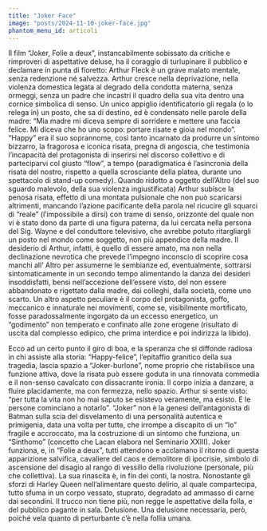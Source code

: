 ```yaml
---
title: "Joker Face"
image: "posts/2024-11-10-joker-face.jpg"
phantom_menu_id: articoli
---
```


Il film “Joker, Folie a deux”, instancabilmente sobissato da critiche e rimproveri di
aspettative deluse, ha il coraggio di turlupinare il pubblico e declamare in punta di
fioretto: Arthur Fleck è un grave malato mentale, senza redenzione né salvezza.
Arthur cresce nella deprivazione, nella violenza domestica legata al degrado della
condotta materna, senza ormeggi, senza un padre che incastri il quadro della sua
vita dentro una cornice simbolica di senso. Un unico appiglio identificatorio gli
regala (o lo relega in) un posto, che sa di destino, ed è condensato nelle parole
della madre: “Mia madre mi diceva sempre di sorridere e mettere una faccia felice.
Mi diceva che ho uno scopo: portare risate e gioia nel mondo”. “Happy” era il suo
soprannome, così tanto incarnato da produrre un sintomo bizzarro, la fragorosa e
iconica risata, pregna di angoscia, che testimonia l’incapacità del protagonista di
inserirsi nel discorso collettivo e di parteciparvi col giusto “flow”, a tempo
(paradigmatica è l’asincronia della risata del nostro, rispetto a quella scrosciante
della platea, durante uno spettacolo di stand-up comedy). Quando ridotto a oggetto
dell’Altro (del suo sguardo malevolo, della sua violenza ingiustificata) Arthur
subisce la penosa risata, effetto di una montata pulsionale che non può scaricarsi
altrimenti, mancando l’azione pacificante della parola nel ricucire gli squarci di
“reale” (l’impossibile a dirsi) con trame di senso, orizzonte del quale non vi è stato
dono da parte di una figura paterna, da lui cercata nella persona del Sig. Wayne e
del conduttore televisivo, che avrebbe potuto ritargliargli un posto nel mondo come
soggetto, non più appendice della madre. Il desiderio di Arthur, infatti, è quello di
essere amato, ma non nella declinazione nevrotica che prevede l’impegno
inconscio di scoprire cosa manchi all’ Altro per assumerne le sembianze ed,
eventualmente, sottrarsi sintomaticamente in un secondo tempo alimentando la
danza dei desideri insoddisfatti, bensì nell’accezione dell’essere visto, del non
essere abbandonato e rigettato dalla madre, dai colleghi, dalla società, come uno
scarto. Un altro aspetto peculiare è il corpo del protagonista, goffo, meccanico e
innaturale nei movimenti, come se, visibilmente mortificato, fosse paradossalmente
ingorgato da un eccesso energetico, un “godimento” non temperato e confinato alle
zone erogene (risultato di uscita dal complesso edipico, che prima interdice e poi
indirizza la libido).

Ecco ad un certo punto il giro di boa, e la speranza che si diffonde radiosa in chi
assiste alla storia: “Happy-felice”, l’epitaffio granitico della sua tragedia, lascia
spazio a “Joker-burlone”, nome proprio che ristabilisce una funzione attiva, dove la
risata può essere goduta in una rinnovata commedia e il non-senso cavalcato con
dissacrante ironia. Il corpo inizia a danzare, a fluire placidamente, ma con
fermezza, nello spazio. Arthur si sente visto: “per tutta la vita non ho mai saputo se
esistevo veramente, ma esisto. E le persone cominciano a notarlo”. “Joker” non è la
genesi dell’antagonista di Batman sulla scia del disvelamento di una personalità
autentica e primigenia, data una volta per tutte, che irrompe a discapito di un “Io”
fragile e accroccato, ma la costruzione di un sintomo che funziona, un “Sinthomo”
(concetto che Lacan elabora nel Seminario XXIII). Joker funziona, e, in “Folie a
deux”, tutti attendono e acclamano il ritorno di questa apparizione salvifica,
cavaliere del caos e demolitore di ipocrisie, simbolo di ascensione del disagio al
rango di vessillo della rivoluzione (personale, più che collettiva). La sua rinascita è,
in fin dei conti, la nostra. Nonostante gli sforzi di Harley Queen nell’alimentare
questo delirio, al quale compartecipa, tutto sfuma in un corpo vessato, stuprato,
degradato ad ammasso di carne dai secondini. Il trucco non tiene più, non regge le
aspettative della folla, e del pubblico pagante in sala. Delusione. Una delusione
necessaria, però, poiché vela quanto di perturbante c’è nella follia umana.
